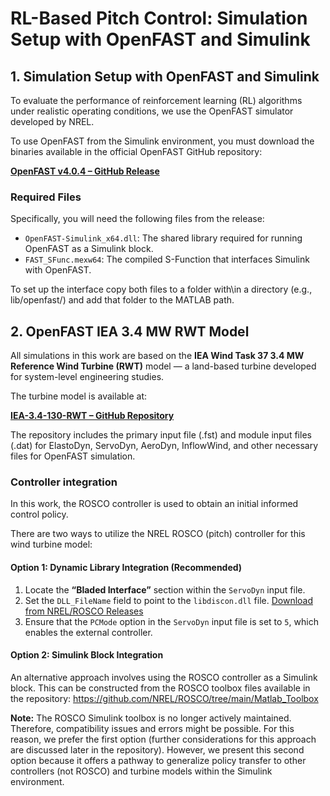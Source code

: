 # RL-Based Pitch Control: Simulation Setup with OpenFAST and Simulink

## 1. Simulation Setup with OpenFAST and Simulink

To evaluate the performance of reinforcement learning (RL) algorithms under realistic operating conditions, we use the OpenFAST simulator developed by NREL.

To use OpenFAST from the Simulink environment, you must download the binaries available in the official OpenFAST GitHub repository:

**[OpenFAST v4.0.4 – GitHub Release](https://github.com/OpenFAST/openfast/releases/tag/v4.0.4)**

### Required Files

Specifically, you will need the following files from the release:

- `OpenFAST-Simulink_x64.dll`: The shared library required for running OpenFAST as a Simulink block.
- `FAST_SFunc.mexw64`: The compiled S-Function that interfaces Simulink with OpenFAST.

To set up the interface copy both files to a folder with\in a directory (e.g., lib/openfast/) and add that folder to the MATLAB path.


## 2. OpenFAST IEA 3.4 MW RWT Model

All simulations in this work are based on the **IEA Wind Task 37 3.4 MW Reference Wind Turbine (RWT)** model — a land-based turbine developed for system-level engineering studies.

The turbine model is available at:

**[IEA-3.4-130-RWT – GitHub Repository](https://github.com/WISDEM/IEA-3.4-130-RWT)**

The repository includes the primary input file (.fst) and module input files (.dat) for ElastoDyn, ServoDyn, AeroDyn, InflowWind, and other necessary files for OpenFAST simulation.

### Controller integration

In this work, the ROSCO controller is used to obtain an initial informed control policy.

There are two ways to utilize the NREL ROSCO (pitch) controller for this wind turbine model:

#### Option 1: Dynamic Library Integration (Recommended)

1. Locate the **“Bladed Interface”** section within the `ServoDyn` input file.
2. Set the `DLL_FileName` field to point to the `libdiscon.dll` file. [Download from NREL/ROSCO Releases](https://github.com/NREL/ROSCO/releases)
3. Ensure that the `PCMode` option in the `ServoDyn` input file is set to `5`, which enables the external controller. 

#### Option 2: Simulink Block Integration

An alternative approach involves using the ROSCO controller as a Simulink block. This can be constructed from the ROSCO toolbox files available in the repository: https://github.com/NREL/ROSCO/tree/main/Matlab_Toolbox

**Note:** The ROSCO Simulink toolbox is no longer actively maintained. Therefore, compatibility issues and errors might be possible. For this reason, we prefer the first option (further considerations for this approach are discussed later in the repository). However, we present this second option because it offers a pathway to generalize policy transfer to other controllers (not ROSCO) and turbine models within the Simulink environment. 
